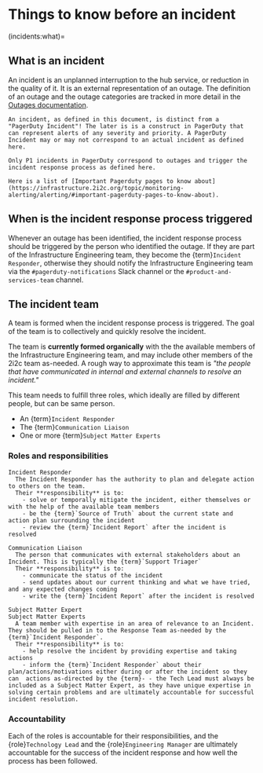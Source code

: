 
# Things to know before an incident

(incidents:what)=
## What is an incident

An incident is an unplanned interruption to the hub service, or reduction in the quality of it. It is an external representation of an outage.
The definition of an outage and the outage categories are tracked in more detail in the [Outages documentation](https://2i2c-pilot-documentation--272.org.readthedocs.build/admin/topics/outages/#outages).

```{important}
An incident, as defined in this document, is distinct from a "PagerDuty Incident"! The later is is a construct in PagerDuty that can represent alerts of any severity and priority. A PagerDuty Incident may or may not correspond to an actual incident as defined here.

Only P1 incidents in PagerDuty correspond to outages and trigger the incident response process as defined here.
```

```{note}
Here is a list of [Important Pagerduty pages to know about](https://infrastructure.2i2c.org/topic/monitoring-alerting/alerting/#important-pagerduty-pages-to-know-about).
```

## When is the incident response process triggered

Whenever an outage has been identified, the incident response process should be triggered by the person who identified the outage.
If they are part of the Infrastructure Engineering team, they become the {term}`Incident Responder`, otherwise they should notify the Infrastructure Engineering team via the `#pagerduty-notifications` Slack channel or the `#product-and-services-team` channel.

## The incident team
A team is formed when the incident response process is triggered. The goal of the team is to collectively and quickly resolve the incident.

The team is **currently formed organically** with the the available members of the Infrastructure Engineering team, and may include other members of the 2i2c team as-needed. A rough way to approximate this team is _"the people that have communicated in internal and external channels to resolve an incident."_

This team needs to fulfill three roles, which ideally are filled by different people, but can be same person.

- An {term}`Incident Responder`
- The {term}`Communication Liaison`
- One or more {term}`Subject Matter Experts`

### Roles and responsibilities

```{glossary}
Incident Responder
  The Incident Responder has the authority to plan and delegate action to others on the team. 
  Their **responsibility** is to:
    - solve or temporally mitigate the incident, either themselves or with the help of the available team members
    - be the {term}`Source of Truth` about the current state and action plan surrounding the incident
    - review the {term}`Incident Report` after the incident is resolved

Communication Liaison
  The person that communicates with external stakeholders about an Incident. This is typically the {term}`Support Triager`
  Their **responsibility** is to:
    - communicate the status of the incident
    - send updates about our current thinking and what we have tried, and any expected changes coming
    - write the {term}`Incident Report` after the incident is resolved

Subject Matter Expert
Subject Matter Experts
  A team member with expertise in an area of relevance to an Incident. They should be pulled in to the Response Team as-needed by the {term}`Incident Responder`. 
  Their **responsibility** is to:
    - help resolve the incident by providing expertise and taking actions
    - inform the {term}`Incident Responder` about their plan/actions/motivations either during or after the incident so they  can  actions as-directed by the {term}- - the Tech Lead must always be included as a Subject Matter Expert, as they have unique expertise in solving certain problems and are ultimately accountable for successful incident resolution.
```

### Accountability

Each of the roles is accountable for their responsibilities, and the {role}`Technology Lead` and the {role}`Engineering Manager` are ultimately accountable for the success of the incident response and how well the process has been followed.

